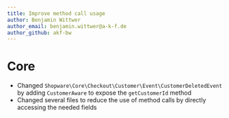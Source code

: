 ```yaml
---
title: Improve method call usage
author: Benjamin Wittwer
author_email: benjamin.wittwer@a-k-f.de
author_github: akf-bw
---
```

# Core
* Changed `Shopware\Core\Checkout\Customer\Event\CustomerDeletedEvent` by adding `CustomerAware` to expose the `getCustomerId` method
* Changed several files to reduce the use of method calls by directly accessing the needed fields
